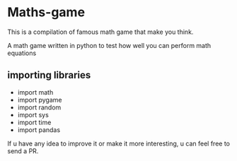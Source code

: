 # Maths-game
<div> This is a compilation of famous math game that make you think.</div>
<p>A math game written in python to test how well you can perform math equations</p>
<h2>importing libraries</h2>
<ul>
<li>import math</li>
<li>import pygame </li>
<li>import random </li>
 <li>import sys </li>
 <li>import time </li>
 <li>import pandas </li>
 </ul>

  <p>If u have any idea to improve it or make it more interesting, u can feel free to send a PR. </p>



